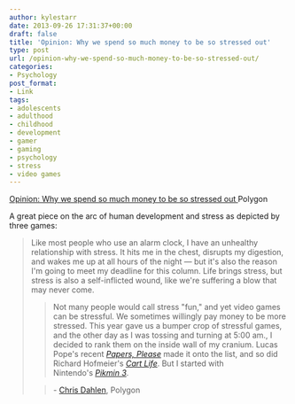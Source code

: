 ```yaml
---
author: kylestarr
date: 2013-09-26 17:31:37+00:00
draft: false
title: 'Opinion: Why we spend so much money to be so stressed out'
type: post
url: /opinion-why-we-spend-so-much-money-to-be-so-stressed-out/
categories:
- Psychology
post_format:
- Link
tags:
- adolescents
- adulthood
- childhood
- development
- gamer
- gaming
- psychology
- stress
- video games
---
```


[Opinion: Why we spend so much money to be so stressed out
](http://www.polygon.com/2013/9/25/4744990/opinion-why-we-spend-so-much-money-to-be-stressed-out)Polygon

A great piece on the arc of human development and stress as depicted by three games:


<blockquote>Like most people who use an alarm clock, I have an unhealthy relationship with stress. It hits me in the chest, disrupts my digestion, and wakes me up at all hours of the night — but it's also the reason I'm going to meet my deadline for this column. Life brings stress, but stress is also a self-inflicted wound, like we're suffering a blow that may never come.

> 
> Not many people would call stress "fun," and yet video games can be stressful. We sometimes willingly pay money to be more stressed. This year gave us a bumper crop of stressful games, and the other day as I was tossing and turning at 5:00 am., I decided to rank them on the inside wall of my cranium. Lucas Pope's recent _[Papers, Please](http://www.polygon.com/game/papers-please/12395)_ made it onto the list, and so did Richard Hofmeier's _[Cart Life](http://www.polygon.com/game/cart-life/8109)_. But I started with Nintendo's [_Pikmin 3_](http://www.polygon.com/game/pikmin-3/8418).
> 
> 

> 
> - [Chris Dahlen](http://www.polygon.com/users/Chris%20Dahlen), Polygon
> 
> 
</blockquote>
